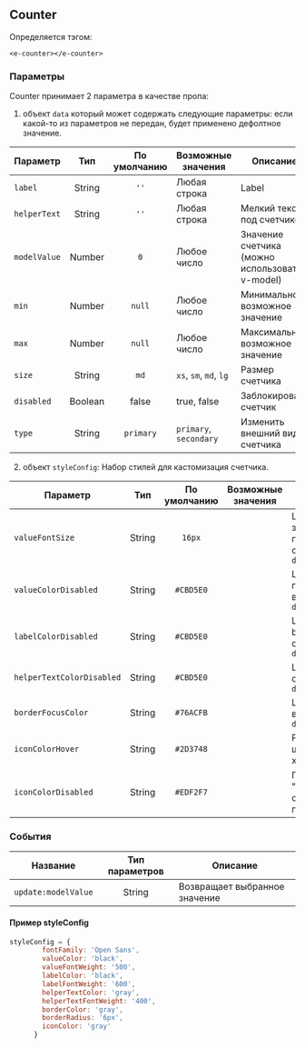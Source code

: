 ## Counter

Определяется тэгом:
```vue
<e-counter></e-counter>
```

### Параметры
Counter принимает 2 параметра в качестве пропа:
1. объект `data` который может содержать следующие параметры:
   если какой-то из параметров не передан, будет применено дефолтное значение.

| Параметр       |   Тип   | По умолчанию | Возможные значения           | Описание                                       |
|----------------|:-------:|:------------:|------------------------------|------------------------------------------------|
| ``label``      | String  |    ``''``    | Любая строка                 | Label                                          |
| ``helperText`` | String  |    ``''``    | Любая строка                 | Мелкий текст под счетчиком                     |
| ``modelValue`` | Number  |    ``0``     | Любое число                  | Значение счетчика (можно использовать v-model) |
| ``min``        | Number  |   ``null``   | Любое число                  | Минимальное возможное значение                 |
| ``max``        | Number  |   ``null``   | Любое число                  | Максимальное возможное значение                |
| ``size``       | String  |    ``md``    | `xs`, ``sm``, ``md``, ``lg`` | Размер счетчика                                |
| `disabled`     | Boolean |    false     | true, false                  | Заблокировать счетчик                          |
| `type`         | String  |  `primary`   | `primary`, `secondary`       | Изменить внешний вид счетчика                  |

2. объект `styleConfig`:
Набор стилей для кастомизация счетчика.

| Параметр                  |  Тип   | По умолчанию | Возможные значения | Описание                                        |
|---------------------------|:------:|:------------:|--------------------|-------------------------------------------------|
| `valueFontSize`           | String |    `16px`    |                    | Цвет значения поля ввода в состоянии `disabled` |
| `valueColorDisabled`      | String |  `#CBD5E0`   |                    | Цвет плейсхолдера в состоянии `disabled`        |
| `labelColorDisabled`      | String |  `#CBD5E0`   |                    | Цвет background в состоянии `disabled`          |
| `helperTextColorDisabled` | String |  `#CBD5E0`   |                    | Цвет лейбла в состоянии `disabled`              |
| `borderFocusColor`        | String |  `#76ACFB`   |                    | Цвет хэлпера в состоянии `disabled`             |
| `iconColorHover`          | String |  `#2D3748`   |                    | Размер шрифта хэлпера                           |
| `iconColorDisabled`       | String |  `#EDF2F7`   |                    | Показывать "успешное" состояние поля ввода      |

### События
| Название              | Тип параметров | Описание                      |
|-----------------------|:--------------:|-------------------------------|
| ``update:modelValue`` |     String     | Возвращает выбранное значение |

#### Пример styleConfig
````javascript
styleConfig = {
        fontFamily: 'Open Sans',
        valueColor: 'black',
        valueFontWeight: '500',
        labelColor: 'black',
        labelFontWeight: '600',
        helperTextColor: 'gray',
        helperTextFontWeight: '400',
        borderColor: 'gray',
        borderRadius: '6px',
        iconColor: 'gray'
      }
````
